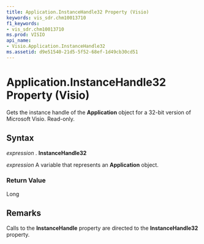 ```yaml
---
title: Application.InstanceHandle32 Property (Visio)
keywords: vis_sdr.chm10013710
f1_keywords:
- vis_sdr.chm10013710
ms.prod: VISIO
api_name:
- Visio.Application.InstanceHandle32
ms.assetid: d9e51540-21d5-5f52-68ef-1d49cb30cd51
---
```



# Application.InstanceHandle32 Property (Visio)

Gets the instance handle of the  **Application** object for a 32-bit version of Microsoft Visio. Read-only.


## Syntax

 _expression_ . **InstanceHandle32**

 _expression_ A variable that represents an **Application** object.


### Return Value

Long


## Remarks

Calls to the  **InstanceHandle** property are directed to the **InstanceHandle32** property.


